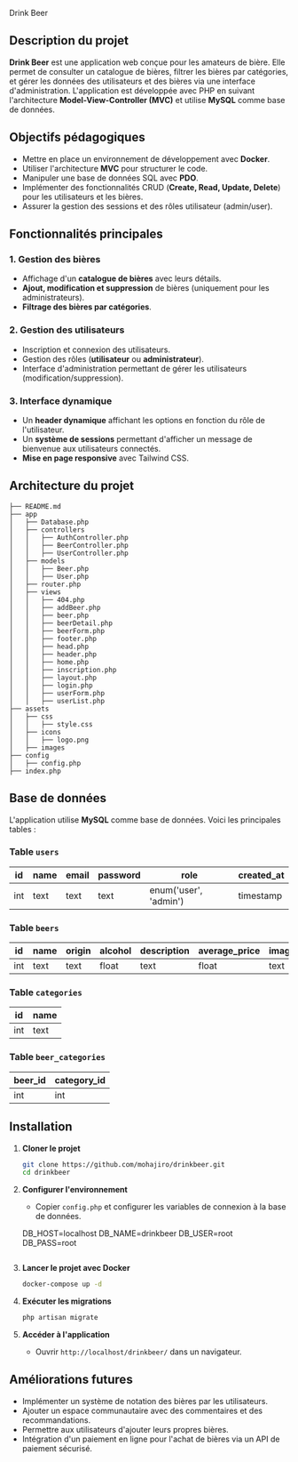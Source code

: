  Drink Beer

## Description du projet

**Drink Beer** est une application web conçue pour les amateurs de bière. Elle permet de consulter un catalogue de bières, filtrer les bières par catégories, et gérer les données des utilisateurs et des bières via une interface d'administration. L'application est développée avec PHP en suivant l'architecture **Model-View-Controller (MVC)** et utilise **MySQL** comme base de données.

## Objectifs pédagogiques

- Mettre en place un environnement de développement avec **Docker**.
- Utiliser l'architecture **MVC** pour structurer le code.
- Manipuler une base de données SQL avec **PDO**.
- Implémenter des fonctionnalités CRUD (**Create, Read, Update, Delete**) pour les utilisateurs et les bières.
- Assurer la gestion des sessions et des rôles utilisateur (admin/user).

## Fonctionnalités principales

### 1. Gestion des bières
- Affichage d'un **catalogue de bières** avec leurs détails.
- **Ajout, modification et suppression** de bières (uniquement pour les administrateurs).
- **Filtrage des bières par catégories**.

### 2. Gestion des utilisateurs
- Inscription et connexion des utilisateurs.
- Gestion des rôles (**utilisateur** ou **administrateur**).
- Interface d'administration permettant de gérer les utilisateurs (modification/suppression).

### 3. Interface dynamique
- Un **header dynamique** affichant les options en fonction du rôle de l'utilisateur.
- Un **système de sessions** permettant d'afficher un message de bienvenue aux utilisateurs connectés.
- **Mise en page responsive** avec Tailwind CSS.

## Architecture du projet

```
├── README.md
├── app
│   ├── Database.php
│   ├── controllers
│   │   ├── AuthController.php
│   │   ├── BeerController.php
│   │   ├── UserController.php
│   ├── models
│   │   ├── Beer.php
│   │   ├── User.php
│   ├── router.php
│   ├── views
│   │   ├── 404.php
│   │   ├── addBeer.php
│   │   ├── beer.php
│   │   ├── beerDetail.php
│   │   ├── beerForm.php
│   │   ├── footer.php
│   │   ├── head.php
│   │   ├── header.php
│   │   ├── home.php
│   │   ├── inscription.php
│   │   ├── layout.php
│   │   ├── login.php
│   │   ├── userForm.php
│   │   ├── userList.php
├── assets
│   ├── css
│   │   ├── style.css
│   ├── icons
│   │   ├── logo.png
│   ├── images
├── config
│   ├── config.php
├── index.php
```

## Base de données

L'application utilise **MySQL** comme base de données. Voici les principales tables :

### Table `users`
| id  | name |  email | password |          role         |  created_at |
|-----|------|--------|----------|-----------------------|-------------|
| int | text | text   | text     | enum('user', 'admin') |  timestamp  |

### Table `beers`
| id  | name | origin | alcohol | description | average_price | image_url |
|-----|------|--------|---------|-------------|---------------|-----------|
| int | text | text   |  float  |     text    |     float     |   text    |

### Table `categories`
| id  | name  |
|-----|-------|
| int | text  |

### Table `beer_categories`
| beer_id  | category_id  |
|----------|--------------|
|    int   |     int      |

## Installation

1. **Cloner le projet**
   ```sh
   git clone https://github.com/mohajiro/drinkbeer.git
   cd drinkbeer
   ```

2. **Configurer l'environnement**
   - Copier `config.php` et configurer les variables de connexion à la base de données.
 
   DB_HOST=localhost
   DB_NAME=drinkbeer
   DB_USER=root
   DB_PASS=root
   ```

3. **Lancer le projet avec Docker**
   ```sh
   docker-compose up -d
   ```

4. **Exécuter les migrations**
   ```sh
   php artisan migrate
   ```

5. **Accéder à l'application**
   - Ouvrir `http://localhost/drinkbeer/` dans un navigateur.

## Améliorations futures

- Implémenter un système de notation des bières par les utilisateurs.
- Ajouter un espace communautaire avec des commentaires et des recommandations.
- Permettre aux utilisateurs d'ajouter leurs propres bières.
- Intégration d'un paiement en ligne pour l'achat de bières via un API de paiement sécurisé.